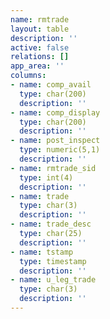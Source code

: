 ```yaml
---
name: rmtrade
layout: table
description: ''
active: false
relations: []
app_area: ''
columns:
- name: comp_avail
  type: char(200)
  description: ''
- name: comp_display
  type: char(200)
  description: ''
- name: post_inspect
  type: numeric(5,1)
  description: ''
- name: rmtrade_sid
  type: int(4)
  description: ''
- name: trade
  type: char(3)
  description: ''
- name: trade_desc
  type: char(25)
  description: ''
- name: tstamp
  type: timestamp
  description: ''
- name: u_leg_trade
  type: char(3)
  description: ''
---
```


